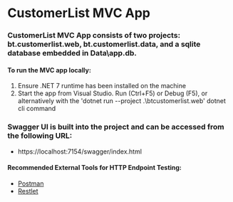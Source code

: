 # CustomerList MVC App

### CustomerList MVC App consists of two projects: bt.customerlist.web, bt.customerlist.data, and a sqlite database embedded in Data\app.db.

#### To run the MVC app locally:
1. Ensure .NET 7 runtime has been installed on the machine
2. Start the app from Visual Studio. Run (Ctrl+F5)
or Debug (F5), or alternatively with the 'dotnet run --project .\btcustomerlist.web' dotnet cli command

### Swagger UI is built into the project and can be accessed from the following URL:
- https://localhost:7154/swagger/index.html
#### Recommended External Tools for HTTP Endpoint Testing:
- [Postman](https://www.postman.com/downloads/)
- [Restlet](https://restlet.talend.com/downloads/current/)
